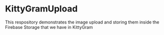 # KittyGramUpload
This respository demonstrates the image upload and storing them inside the Firebase Storage that we have in KittyGram
